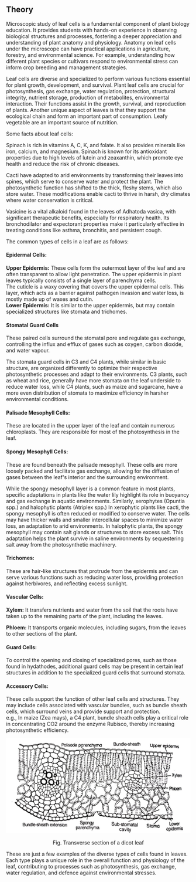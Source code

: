 ## Theory

Microscopic study of leaf cells is a fundamental component of plant biology education. It provides students with hands-on experience in observing biological structures and processes, fostering a deeper appreciation and understanding of plant anatomy and physiology. Anatomy on leaf cells under the microscope can have practical applications in agriculture, forestry, and environmental science. For example, understanding how different plant species or cultivars respond to environmental stress can inform crop breeding and management strategies.

Leaf cells are diverse and specialized to perform various functions essential for plant growth, development, and survival. Plant leaf cells are crucial for photosynthesis, gas exchange, water regulation, protection, structural integrity, nutrient storage, production of metabolites, environmental interaction. Their functions assist in the growth, survival, and reproduction of plants. Another unique aspect of leaves is that they support the ecological chain and form an important part of consumption. Leafy vegetable are an important source of nutrition.

Some facts about leaf cells:

Spinach is rich in vitamins A, C, K, and folate. It also provides minerals like iron, calcium, and magnesium. Spinach is known for its antioxidant properties due to high levels of lutein and zeaxanthin, which promote eye health and reduce the risk of chronic diseases.

Cacti have adapted to arid environments by transforming their leaves into spines, which serve to conserve water and protect the plant. The photosynthetic function has shifted to the thick, fleshy stems, which also store water. These modifications enable cacti to thrive in harsh, dry climates where water conservation is critical.

Vasicine is a vital alkaloid found in the leaves of Adhatoda vasica, with significant therapeutic benefits, especially for respiratory health. Its bronchodilator and expectorant properties make it particularly effective in treating conditions like asthma, bronchitis, and persistent cough.

The common types of cells in a leaf are as follows:

#### Epidermal Cells:

**Upper Epidermis:** These cells form the outermost layer of the leaf and are often transparent to allow light penetration. The upper epidermis in plant leaves typically consists of a single layer of parenchyma cells.  
The cuticle is a waxy covering that covers the upper epidermal cells. This layer, which acts as a barrier against pathogen invasion and water loss, is mostly made up of waxes and cutin.  
**Lower Epidermis:** It is similar to the upper epidermis, but may contain specialized structures like stomata and trichomes.

#### Stomatal Guard Cells
These paired cells surround the stomatal pore and regulate gas exchange, controlling the influx and efflux of gases such as oxygen, carbon dioxide, and water vapour.

The stomata guard cells in C3 and C4 plants, while similar in basic structure, are organized differently to optimize their respective photosynthetic processes and adapt to their environments. C3 plants, such as wheat and rice, generally have more stomata on the leaf underside to reduce water loss, while C4 plants, such as maize and sugarcane, have a more even distribution of stomata to maximize efficiency in harsher environmental conditions.

#### Palisade Mesophyll Cells:
These are located in the upper layer of the leaf and contain numerous chloroplasts. They are responsible for most of the photosynthesis in the leaf.  

#### Spongy Mesophyll Cells:
These are found beneath the palisade mesophyll. These cells are more loosely packed and facilitate gas exchange, allowing for the diffusion of gases between the leaf's interior and the surrounding environment.

While the spongy mesophyll layer is a common feature in most plants, specific adaptations in plants like the water lily highlight its role in buoyancy and gas exchange in aquatic environments. Similarly, xerophytes (Opuntia spp.) and halophytic plants (Atriplex spp.) In xerophytic plants like cacti, the spongy mesophyll is often reduced or modified to conserve water. The cells may have thicker walls and smaller intercellular spaces to minimize water loss, an adaptation to arid environments. In halophytic plants, the spongy mesophyll may contain salt glands or structures to store excess salt. This adaptation helps the plant survive in saline environments by sequestering salt away from the photosynthetic machinery.


#### Trichomes:
These are hair-like structures that protrude from the epidermis and can serve various functions such as reducing water loss, providing protection against herbivores, and reflecting excess sunlight.

#### Vascular Cells: 
**Xylem:** It transfers nutrients and water from the soil that the roots have taken up to the remaining parts of the plant, including the leaves.  

**Phloem:** It transports organic molecules, including sugars, from the leaves to other sections of the plant.  

#### Guard Cells: 
To control the opening and closing of specialized pores, such as those found in hydathodes, additional guard cells may be present in certain leaf structures in addition to the specialized guard cells that surround stomata.  

#### Accessory Cells:  
These cells support the function of other leaf cells and structures. They may include cells associated with vascular bundles, such as bundle sheath cells, which surround veins and provide support and protection.  
e.g., In maize (Zea mays), a C4 plant, bundle sheath cells play a critical role in concentrating CO2 around the enzyme Rubisco, thereby increasing photosynthetic efficiency.

 <div align="center">
<img src="images/leaf.jpg" class="img-fluid">
<p>Fig. Transverse section of a dicot leaf</p>
</div>

These are just a few examples of the diverse types of cells found in leaves. Each type plays a unique role in the overall function and physiology of the leaf, contributing to processes such as photosynthesis, gas exchange, water regulation, and defence against environmental stresses.


